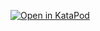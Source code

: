 [![Open in KataPod](https://gitpod.io/button/open-in-gitpod.svg)](https://katapod.datastaxtraining.com/#https://github.com/ArtemChebotko/keyspaces/)
